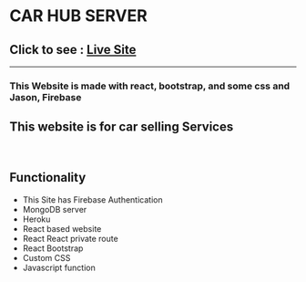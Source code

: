 <h1>CAR HUB SERVER</h1>

<h2> Click to see : <a href="https://car-hub-bd.netlify.app/">Live Site</a> </h2>

<hr>
<h3>This Website is made with react, bootstrap, and some css and Jason, Firebase</h3>


<h2>This website is for car selling Services</h2>
<br>
<h2>Functionality</h2>
<ul>
    <li>This Site has Firebase Authentication</li>
    <li>MongoDB server</li>
    <li>Heroku</li>
    <li>React based website</li>
    <li>React React private route</li>
    <li>React Bootstrap</li>
    <li>Custom CSS</li>
    <li>Javascript function</li>
</ul>